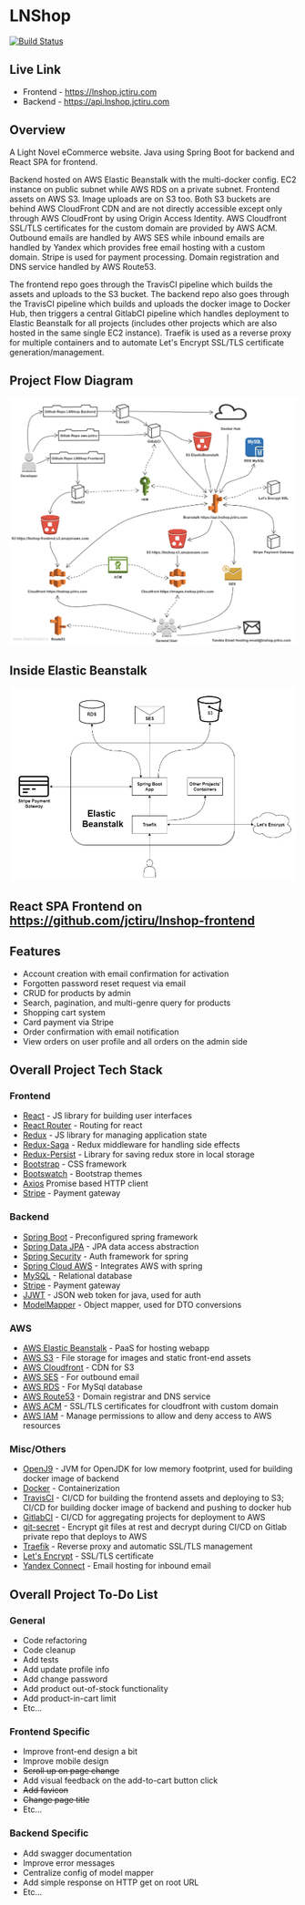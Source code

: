 # LNShop

[![Build Status](https://travis-ci.com/jctiru/lnshop-backend.svg?branch=master)](https://travis-ci.com/jctiru/lnshop-backend)

## Live Link

- Frontend - <https://lnshop.jctiru.com>
- Backend - <https://api.lnshop.jctiru.com>

## Overview

A Light Novel eCommerce website. Java using Spring Boot for backend and React SPA for frontend.

Backend hosted on AWS Elastic Beanstalk with the multi-docker config. EC2 instance on public subnet while AWS RDS on a private subnet. Frontend assets on AWS S3. Image uploads are on S3 too. Both S3 buckets are behind AWS CloudFront CDN and are not directly accessible except only through AWS CloudFront by using Origin Access Identity. AWS Cloudfront SSL/TLS certificates for the custom domain are provided by AWS ACM. Outbound emails are handled by AWS SES while inbound emails are handled by Yandex which provides free email hosting with a custom domain. Stripe is used for payment processing. Domain registration and DNS service handled by AWS Route53.

The frontend repo goes through the TravisCI pipeline which builds the assets and uploads to the S3 bucket. The backend repo also goes through the TravisCI pipeline which builds and uploads the docker image to Docker Hub, then triggers a central GitlabCI pipeline which handles deployment to Elastic Beanstalk for all projects (includes other projects which are also hosted in the same single EC2 instance). Traefik is used as a reverse proxy for multiple containers and to automate Let's Encrypt SSL/TLS certificate generation/management.

## Project Flow Diagram

![Flow.jpg](Flow.jpg)

## Inside Elastic Beanstalk

![ElasticBeanstalk.jpg](ElasticBeanstalk.jpg)

## React SPA Frontend on <https://github.com/jctiru/lnshop-frontend>

## Features

- Account creation with email confirmation for activation
- Forgotten password reset request via email
- CRUD for products by admin
- Search, pagination, and multi-genre query for products
- Shopping cart system
- Card payment via Stripe
- Order confirmation with email notification
- View orders on user profile and all orders on the admin side

## Overall Project Tech Stack

### Frontend

- [React](https://reactjs.org/) - JS library for building user interfaces
- [React Router](https://reacttraining.com/react-router/) - Routing for react
- [Redux](https://redux.js.org/) - JS library for managing application state
- [Redux-Saga](https://redux-saga.js.org/) - Redux middleware for handling side effects
- [Redux-Persist](https://github.com/rt2zz/redux-persist) - Library for saving redux store in local storage
- [Bootstrap](https://getbootstrap.com/) - CSS framework
- [Bootswatch](https://bootswatch.com/) - Bootstrap themes
- [Axios](https://github.com/axios/axios) Promise based HTTP client
- [Stripe](https://stripe.com/) - Payment gateway

### Backend

- [Spring Boot](https://spring.io/projects/spring-boot) - Preconfigured spring framework
- [Spring Data JPA](https://spring.io/projects/spring-data-jpa) - JPA data access abstraction
- [Spring Security](https://spring.io/projects/spring-security) - Auth framework for spring
- [Spring Cloud AWS](https://spring.io/projects/spring-cloud-aws) - Integrates AWS with spring
- [MySQL](https://www.mysql.com/) - Relational database
- [Stripe](https://stripe.com/) - Payment gateway
- [JJWT](https://java.jsonwebtoken.io/) - JSON web token for java, used for auth
- [ModelMapper](http://modelmapper.org/) - Object mapper, used for DTO conversions

### AWS

- [AWS Elastic Beanstalk](https://aws.amazon.com/elasticbeanstalk/) - PaaS for hosting webapp
- [AWS S3](https://aws.amazon.com/s3/) - File storage for images and static front-end assets
- [AWS Cloudfront](https://aws.amazon.com/cloudfront/) - CDN for S3
- [AWS SES](https://aws.amazon.com/ses/) - For outbound email
- [AWS RDS](https://aws.amazon.com/rds/) - For MySql database
- [AWS Route53](https://aws.amazon.com/route53/) - Domain registrar and DNS service
- [AWS ACM](https://aws.amazon.com/certificate-manager/) - SSL/TLS certificates for cloudfront with custom domain
- [AWS IAM](https://aws.amazon.com/iam/) - Manage permissions to allow and deny access to AWS resources

### Misc/Others

- [OpenJ9](https://www.eclipse.org/openj9/) - JVM for OpenJDK for low memory footprint, used for building docker image of backend
- [Docker](https://www.docker.com/) - Containerization
- [TravisCI](https://travis-ci.com/) - CI/CD for building the frontend assets and deploying to S3; CI/CD for building docker image of backend and pushing to docker hub
- [GitlabCI](https://about.gitlab.com/stages-devops-lifecycle/continuous-integration/) - CI/CD for aggregating projects for deployment to AWS
- [git-secret](https://git-secret.io/) - Encrypt git files at rest and decrypt during CI/CD on Gitlab private repo that deploys to AWS
- [Traefik](https://containo.us/traefik/) - Reverse proxy and automatic SSL/TLS management
- [Let's Encrypt](https://letsencrypt.org/) - SSL/TLS certificate
- [Yandex Connect](https://connect.yandex.com/) - Email hosting for inbound email

## Overall Project To-Do List

### General

- Code refactoring
- Code cleanup
- Add tests
- Add update profile info
- Add change password
- Add product out-of-stock functionality
- Add product-in-cart limit
- Etc...

### Frontend Specific

- Improve front-end design a bit
- Improve mobile design
- ~~Scroll up on page change~~
- Add visual feedback on the add-to-cart button click
- ~~Add favicon~~
- ~~Change page title~~
- Etc...

### Backend Specific

- Add swagger documentation
- Improve error messages
- Centralize config of model mapper
- Add simple response on HTTP get on root URL
- Etc...

